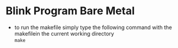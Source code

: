 # Blink Program Bare Metal
- to run the makefile simply type the following command with the makefilein the current working directory  
`make`  
